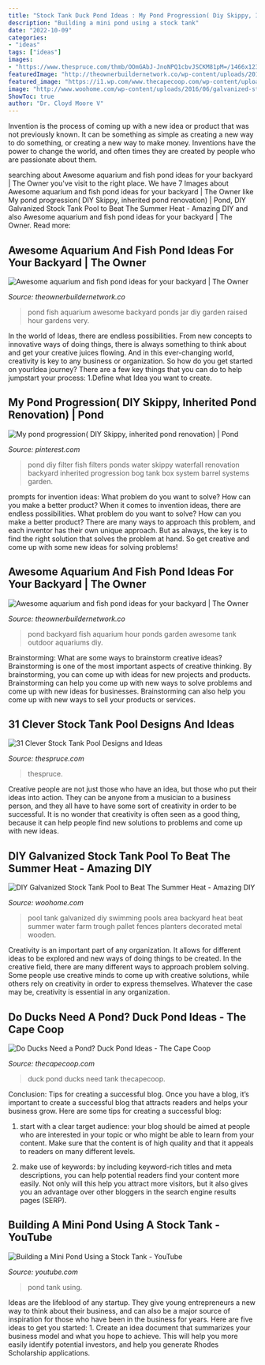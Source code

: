 ```yaml
---
title: "Stock Tank Duck Pond Ideas : My Pond Progression( Diy Skippy, Inherited Pond Renovation)"
description: "Building a mini pond using a stock tank"
date: "2022-10-09"
categories:
- "ideas"
tags: ["ideas"]
images:
- "https://www.thespruce.com/thmb/OOmGAbJ-JnoNPQ1cbvJSCKM81pM=/1466x1235/filters:no_upscale():max_bytes(150000):strip_icc()/JamesWes-5ae4dda81f4e13003636c070.jpg"
featuredImage: "http://theownerbuildernetwork.co/wp-content/uploads/2015/05/Ponds-Aquariums-09.jpg"
featured_image: "https://i1.wp.com/www.thecapecoop.com/wp-content/uploads/2017/01/IMG_2401.jpg"
image: "http://www.woohome.com/wp-content/uploads/2016/06/galvanized-stock-tank-pool-ideas-woohome-2.jpg"
ShowToc: true
author: "Dr. Cloyd Moore V"
---
```



Invention is the process of coming up with a new idea or product that was not previously known. It can be something as simple as creating a new way to do something, or creating a new way to make money. Inventions have the power to change the world, and often times they are created by people who are passionate about them.

	

		
searching about Awesome aquarium and fish pond ideas for your backyard | The Owner you've visit to the right place. We have 7 Images about Awesome aquarium and fish pond ideas for your backyard | The Owner like My pond progression( DIY Skippy, inherited pond renovation) | Pond, DIY Galvanized Stock Tank Pool to Beat The Summer Heat - Amazing DIY and also Awesome aquarium and fish pond ideas for your backyard | The Owner. Read more:
		
    
## Awesome Aquarium And Fish Pond Ideas For Your Backyard | The Owner

<img loading=lazy src="http://theownerbuildernetwork.co/wp-content/uploads/2015/05/Ponds-Aquariums-04.jpg" onerror="this.onerror=null;this.src='https://tse3.mm.bing.net/th?id=OIP.L8OjGathLWsWOGQu5fOaTAHaJ4&amp;pid=15.1';" alt="Awesome aquarium and fish pond ideas for your backyard | The Owner">

_Source: theownerbuildernetwork.co_

>pond fish aquarium awesome backyard ponds jar diy garden raised hour gardens very. 

	

In the world of Ideas, there are endless possibilities. From new concepts to innovative ways of doing things, there is always something to think about and get your creative juices flowing. And in this ever-changing world, creativity is key to any business or organization. So how do you get started on yourIdea journey? There are a few key things that you can do to help jumpstart your process: 1.Define what Idea you want to create.

    
## My Pond Progression( DIY Skippy, Inherited Pond Renovation) | Pond

<img loading=lazy src="https://i.pinimg.com/736x/8e/42/b9/8e42b9d986383873092c95cfbcb48fb0--pond-life-pond-ideas.jpg" onerror="this.onerror=null;this.src='https://tse2.mm.bing.net/th?id=OIP.Abe01oWyUBMWWKq2ojIPNAHaFj&amp;pid=15.1';" alt="My pond progression( DIY Skippy, inherited pond renovation) | Pond">

_Source: pinterest.com_

>pond diy filter fish filters ponds water skippy waterfall renovation backyard inherited progression bog tank box system barrel systems garden. 

	

prompts for invention ideas: What problem do you want to solve? How can you make a better product?
When it comes to invention ideas, there are endless possibilities. What problem do you want to solve? How can you make a better product? There are many ways to approach this problem, and each inventor has their own unique approach. But as always, the key is to find the right solution that solves the problem at hand. So get creative and come up with some new ideas for solving problems!

    
## Awesome Aquarium And Fish Pond Ideas For Your Backyard | The Owner

<img loading=lazy src="http://theownerbuildernetwork.co/wp-content/uploads/2015/05/Ponds-Aquariums-09.jpg" onerror="this.onerror=null;this.src='https://tse1.mm.bing.net/th?id=OIP.ttZZy6LGhQuD0m8JmLR_2AHaFU&amp;pid=15.1';" alt="Awesome aquarium and fish pond ideas for your backyard | The Owner">

_Source: theownerbuildernetwork.co_

>pond backyard fish aquarium hour ponds garden awesome tank outdoor aquariums diy. 

	

Brainstorming: What are some ways to brainstorm creative ideas?
Brainstorming is one of the most important aspects of creative thinking. By brainstorming, you can come up with ideas for new projects and products. Brainstorming can help you come up with new ways to solve problems and come up with new ideas for businesses. Brainstorming can also help you come up with new ways to sell your products or services.

    
## 31 Clever Stock Tank Pool Designs And Ideas

<img loading=lazy src="https://www.thespruce.com/thmb/OOmGAbJ-JnoNPQ1cbvJSCKM81pM=/1466x1235/filters:no_upscale():max_bytes(150000):strip_icc()/JamesWes-5ae4dda81f4e13003636c070.jpg" onerror="this.onerror=null;this.src='https://tse2.mm.bing.net/th?id=OIP.DTfkaQ1THXuUXiQ5zfntBAHaGP&amp;pid=15.1';" alt="31 Clever Stock Tank Pool Designs and Ideas">

_Source: thespruce.com_

>thespruce. 

	

Creative people are not just those who have an idea, but those who put their ideas into action. They can be anyone from a musician to a business person, and they all have to have some sort of creativity in order to be successful. It is no wonder that creativity is often seen as a good thing, because it can help people find new solutions to problems and come up with new ideas.

    
## DIY Galvanized Stock Tank Pool To Beat The Summer Heat - Amazing DIY

<img loading=lazy src="http://www.woohome.com/wp-content/uploads/2016/06/galvanized-stock-tank-pool-ideas-woohome-2.jpg" onerror="this.onerror=null;this.src='https://tse2.mm.bing.net/th?id=OIP._KAlHQOC7LfH5JdPYdt2kAHaNK&amp;pid=15.1';" alt="DIY Galvanized Stock Tank Pool to Beat The Summer Heat - Amazing DIY">

_Source: woohome.com_

>pool tank galvanized diy swimming pools area backyard heat beat summer water farm trough pallet fences planters decorated metal wooden. 

	

Creativity is an important part of any organization. It allows for different ideas to be explored and new ways of doing things to be created. In the creative field, there are many different ways to approach problem solving. Some people use creative minds to come up with creative solutions, while others rely on creativity in order to express themselves. Whatever the case may be, creativity is essential in any organization.

    
## Do Ducks Need A Pond? Duck Pond Ideas - The Cape Coop

<img loading=lazy src="https://i1.wp.com/www.thecapecoop.com/wp-content/uploads/2017/01/IMG_2401.jpg" onerror="this.onerror=null;this.src='https://tse1.mm.bing.net/th?id=OIP.gv3JNdTfYTJRB4aP1NsOZAHaJ4&amp;pid=15.1';" alt="Do Ducks Need a Pond? Duck Pond Ideas - The Cape Coop">

_Source: thecapecoop.com_

>duck pond ducks need tank thecapecoop. 

	

Conclusion: Tips for creating a successful blog.
Once you have a blog, it’s important to create a successful blog that attracts readers and helps your business grow. Here are some tips for creating a successful blog:
1. start with a clear target audience: your blog should be aimed at people who are interested in your topic or who might be able to learn from your content. Make sure that the content is of high quality and that it appeals to readers on many different levels.

2. make use of keywords: by including keyword-rich titles and meta descriptions, you can help potential readers find your content more easily. Not only will this help you attract more visitors, but it also gives you an advantage over other bloggers in the search engine results pages (SERP).


    
## Building A Mini Pond Using A Stock Tank - YouTube

<img loading=lazy src="https://i.ytimg.com/vi/b5NBFlh-WVM/hqdefault.jpg" onerror="this.onerror=null;this.src='https://tse4.mm.bing.net/th?id=OIP.ilD4RhPqI6eOqZ6hO1HLbwHaFj&amp;pid=15.1';" alt="Building a Mini Pond Using a Stock Tank - YouTube">

_Source: youtube.com_

>pond tank using. 

	

Ideas are the lifeblood of any startup. They give young entrepreneurs a new way to think about their business, and can also be a major source of inspiration for those who have been in the business for years. Here are five ideas to get you started: 1. Create an idea document that summarizes your business model and what you hope to achieve. This will help you more easily identify potential investors, and help you generate Rhodes Scholarship applications. 
